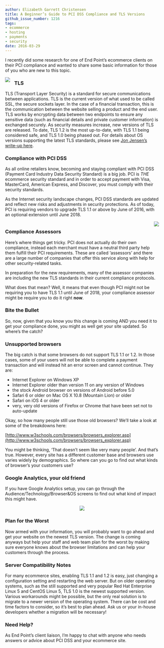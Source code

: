 ```yaml
---
author: Elizabeth Garrett Christensen
title: A Beginner’s Guide to PCI DSS Compliance and TLS Versions
github_issue_number: 1216
tags:
- ecommerce
- hosting
- payments
- security
date: 2016-03-29
---
```




I recently did some research for one of End Point’s ecommerce clients on their PCI compliance and wanted to share some basic information for those of you who are new to this topic.

<div class="separator" style="clear: both; text-align: center;"><a href="/blog/2016/03/a-beginners-guide-to-pci-dss-compliance/image-0-big.jpeg" imageanchor="1" style="clear: left; float: left; margin-bottom: 1em; margin-right: 1em;"><img border="0" src="/blog/2016/03/a-beginners-guide-to-pci-dss-compliance/image-0.jpeg"/></a></div>

### TLS

TLS (Transport Layer Security) is a standard for secure communications between applications. TLS is the current version of what used to be called SSL, the secure sockets layer. In the case of a financial transaction, this is the communication between the website selling a product and the end user. TLS works by encrypting data between two endpoints to ensure any sensitive data (such as financial details and private customer information) is exchanged securely. As security measures increase, new versions of TLS are released. To date, TLS 1.2 is the most up-to-date, with TLS 1.1 being considered safe, and TLS 1.0 being phased out. For details about OS versions supporting the latest TLS standards, please see [Jon Jensen’s write-up here](/blog/2015/07/e-commerce-website-encryption-changes).

### Compliance with PCI DSS

As all online retailers know, becoming and staying compliant with PCI DSS (Payment Card Industry Data Security Standard) is a big job. PCI is *THE* ecommerce security standard and in order to accept payment with Visa, MasterCard, American Express, and Discover, you must comply with their security standards.

As the Internet security landscape changes, PCI DSS standards are updated and reflect new risks and adjustments in security protections. As of today, PCI is requiring vendors to upgrade TLS 1.1 or above by June of 2016, with an optional extension until June 2018.

<div class="separator" style="clear: both; text-align: center;"><a href="/blog/2016/03/a-beginners-guide-to-pci-dss-compliance/image-1-big.jpeg" imageanchor="1" style="clear: right; float: right; margin-bottom: 1em; margin-left: 1em;"><img border="0" src="/blog/2016/03/a-beginners-guide-to-pci-dss-compliance/image-1.jpeg"/></a></div>

### Compliance Assessors

Here’s where things get tricky. PCI does not actually do their own compliance, instead each merchant must have a neutral third party help them fulfill their PCI requirements. These are called ‘assessors’ and there are a large number of companies that offer this service along with help for other security-related tasks.

In preparation for the new requirements, many of the assessor companies are including the new TLS standards in their current compliance protocols.

What does that mean? Well, it means that even though PCI might not be requiring you to have TLS 1.1 until June of 2018, your compliance assessor might be require you to do it right **now**.

### Bite the Bullet

So, now, given that you know you this change is coming AND you need it to get your compliance done, you might as well get your site updated. So where’s the catch?

### Unsupported browsers

The big catch is that some browsers do not support TLS 1.1 or 1.2. In those cases, some of your users will not be able to complete a payment transaction and will instead hit an error screen and cannot continue. They are:

- Internet Explorer on Windows XP
- Internet Explorer older than version 11 on any version of Windows
- the stock Android browser on versions of Android before 5.0
- Safari 6 or older on Mac OS X 10.8 (Mountain Lion) or older
- Safari on iOS 4 or older
- very, very old versions of Firefox or Chrome that have been set not to auto-update

Okay, so how many people still use those old browsers? We’ll take a look at some of the breakdowns here:

[http://www.w3schools.com/browsers/browsers_explorer.asp](http://www.w3schools.com/browsers/browsers_explorer.asp)

You might be thinking, ‘That doesn’t seem like very many people’. And that’s true. However, every site has a different customer base and browsers use varies widely by demographics. So where can you go to find out what kinds of browser’s your customers use?

### Google Analytics, your old friend

If you have Google Analytics setup, you can go through the Audience/Technology/Browser&OS screens to find out what kind of impact this might have.

<div class="separator" style="clear: both; text-align: center;"><a href="/blog/2016/03/a-beginners-guide-to-pci-dss-compliance/image-2-big.png" imageanchor="1" style="margin-left: 1em; margin-right: 1em;"><img border="0" src="/blog/2016/03/a-beginners-guide-to-pci-dss-compliance/image-2.png"/></a></div>

### Plan for the Worst

Now armed with your information, you will probably want to go ahead and get your website on the newest TLS version. The change is coming anyways but help your staff and web team plan for the worst by making sure everyone knows about the browser limitations and can help your customers through the process.

### Server Compatibility Notes

For many ecommerce sites, enabling TLS 1.1 and 1.2 is easy, just changing a configuration setting and restarting the web server. But on older operating systems, such as the still supported and very popular Red Hat Enterprise Linux 5 and CentOS Linux 5, TLS 1.0 is the newest supported version. Various workarounds might be possible, but the only real solution is to migrate to a newer version of the operating system. There can be cost and time factors to consider, so it’s best to plan ahead. Ask us or your in-house developers whether a migration will be necessary!

### Need Help?

As End Point’s client liaison, I’m happy to chat with anyone who needs answers or advice about PCI DSS and your ecommerce site.


